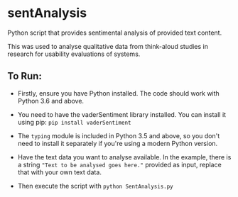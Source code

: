 # sentAnalysis

Python script that provides sentimental analysis of provided text content.

This was used to analyse qualitative data from think-aloud studies in research for usability evaluations of systems.

## To Run:

- Firstly, ensure you have Python installed. The code should work with Python 3.6 and above.

- You need to have the vaderSentiment library installed. You can install it using pip: `pip install vaderSentiment`

- The `typing` module is included in Python 3.5 and above, so you don't need to install it separately if you're using a modern Python version.

- Have the text data you want to analyse available. In the example, there is a string `"Text to be analysed goes here."` provided as input, replace that with your own text data.

- Then execute the script with `python SentAnalysis.py`